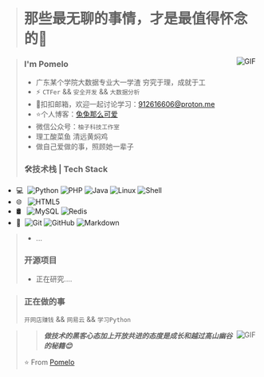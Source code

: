 > # 那些最无聊的事情，才是最值得怀念的👋

<img align="right" alt="GIF" src="https://raw.githubusercontent.com/JoeyBling/JoeyBling/master/pic/pusheencode.gif" />

> ### I'm Pomelo
> * 广东某个学院大数据专业大一学渣 穷究于理，成就于工
> * ⚡ `CTFer` && `安全开发` && `大数据分析`
> * 💬扣扣邮箱，欢迎一起讨论学习：[912616606@proton.me](mailto:912616606@qq.com)
> * ⭐个人博客：[兔兔那么可爱](http://silvercrow.ltd//)
> * 微信公众号：`柚子科技工作室`
> * 理工酸菜鱼 清远黄焖鸡
> * 做自己爱做的事，照顾她一辈子
> 
> ### 🛠技术栈 | Tech Stack
* 💻  ![Python](https://img.shields.io/badge/Python-3776AB?style=flat-square&logo=python&logoColor=white)
       ![PHP](https://img.shields.io/badge/PHP-777BB4?style=flat-square&logo=php&logoColor=white)
       ![Java](https://img.shields.io/badge/Java-007396?style=flat-square&logo=java&logoColor=white)
       ![Linux](https://img.shields.io/badge/Linux-FCC624?style=flat-square&logo=linux&logoColor=black)
       ![Shell](https://img.shields.io/badge/Shell-121011?style=flat-square&logo=gnu-bash&logoColor=white)
* 🌐   ![HTML5](https://img.shields.io/badge/HTML5-E34F26?style=flat-square&logo=html5&logoColor=white)
* 🛢   ![MySQL](https://img.shields.io/badge/MySQL-4479A1?style=flat-square&logo=mysql&logoColor=white)
       ![Redis](https://img.shields.io/badge/Redis-DC382D?style=flat-square&logo=redis&logoColor=white)
* 🔧  ![Git](https://img.shields.io/badge/Git-F05032?style=flat-square&logo=git&logoColor=white)
       ![GitHub](https://img.shields.io/badge/GitHub-181717?style=flat-square&logo=github&logoColor=white)
       ![Markdown](https://img.shields.io/badge/Markdown-000000?style=flat-square&logo=markdown&logoColor=white)
> * ...
> 
> ### 开源项目
> * 正在研究....

> ### 正在做的事
> `开网店赚钱` && `网易云` && `学习Python`
> 
> <img align="right" alt="GIF" src="[https://raw.githubusercontent.com/JoeyBling/JoeyBling/master/pic/pusheencode.gif](https://53669932-1301173105.cos.ap-guangzhou.myqcloud.com/202509100537470.png)" />

> > _**做技术的黑客心态加上开放共进的态度是成长和越过高山幽谷的秘籍😊**_
> 
> ⭐️ From [Pomelo](https://github.com/GrapefruitTechnology)

